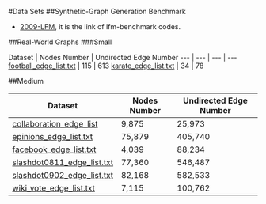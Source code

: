 #Data Sets
##Synthetic-Graph Generation Benchmark
- [2009-LFM](2009-LFM-Benchmark), it is the link of lfm-benchmark codes.

##Real-World Graphs
###Small 

Dataset | Nodes Number | Undirected Edge Number
--- | --- | --- | --- 
[football_edge_list.txt](Datasets/football_edge_list.txt) | 115 | 613
[karate_edge_list.txt](Datasets/karate_edge_list.txt) | 34 | 78

##Medium 

Dataset |  Nodes Number | Undirected Edge Number
--- | ---  | --- 
[collaboration_edge_list](Datasets/collaboration_edge_list.txt)  | 9,875 | 25,973
[epinions_edge_list.txt](Datasets/epinions_edge_list.txt)  | 75,879 | 405,740
[facebook_edge_list.txt](Datasets/facebook_edge_list.txt)  | 4,039 | 88,234
[slashdot0811_edge_list.txt](Datasets/slashdot0811_edge_list.txt)  | 77,360 | 546,487
[slashdot0902_edge_list.txt](Datasets/slashdot0902_edge_list.txt)  | 82,168 | 582,533
[wiki_vote_edge_list.txt](Datasets/wiki_vote_edge_list.txt)  | 7,115 | 100,762

